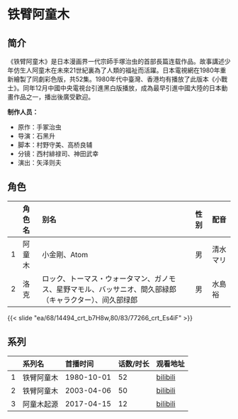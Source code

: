 # 铁臂阿童木


## 简介

《铁臂阿童木》是日本漫画界一代宗師手塚治虫的首部長篇连载作品。故事講述少年仿生人阿童木在未來21世紀裏為了人類的福祉而活躍。日本電視網在1980年重新繪製了同劇彩色版，共52集。1980年代中臺灣、香港均有播放了此版本《小戰士》。同年12月中國中央電視台引進黑白版播放，成為最早引進中國大陸的日本動畫作品之一，播出後廣受歡迎。

**制作人员：**
- 原作：手冢治虫
- 导演：石黑升
- 脚本：村野守美、高桥良辅
- 分镜：西村緋禄司、神田武幸
- 演出：矢泽则夫

## 角色

|     |   角色名   |   别名  | 性别 |  配音  |
|:--- |:------  |:----      |:---  |:--   |
| 1 | 阿童木 | 小金剛、Atom | 男 | 清水マリ |
| 2 | 洛克 | ロック、トーマス・ウォータマン、ガノモス、星野マモル、バッサニオ、間久部緑郎（キャラクター）、间久部绿郎 | 男 | 水島裕 |

{{< slide "ea/68/14494_crt_b7H8w,80/83/77266_crt_Es4iF" >}}

## 系列

|     |   系列名   |   首播时间  | 话数/时长  | 观看地址 |
|:---  |:------    |:----      |:---       |:---  |
| 1 | 铁臂阿童木 | 1980-10-01 | 52 | [bilibili](https://www.bilibili.com/bangumi/play/ss2449)  |
| 2 | 铁臂阿童木 | 2003-04-06 | 50 | [bilibili](https://www.bilibili.com/bangumi/play/ss2450)  |
| 3 | 阿童木起源 | 2017-04-15 | 12 | [bilibili](https://www.bilibili.com/bangumi/play/ss5979)  |



